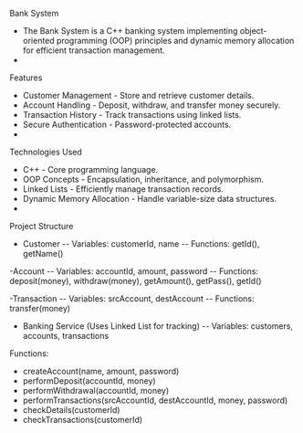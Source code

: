 Bank System
  - The Bank System is a C++ banking system implementing object-oriented programming (OOP) principles and dynamic memory allocation for efficient transaction management.
  - 
Features
 - Customer Management - Store and retrieve customer details.
 - Account Handling - Deposit, withdraw, and transfer money securely.
 - Transaction History - Track transactions using linked lists.
 - Secure Authentication - Password-protected accounts.
 - 
Technologies Used
 - C++ - Core programming language.
 - OOP Concepts - Encapsulation, inheritance, and polymorphism.
 - Linked Lists - Efficiently manage transaction records.
 - Dynamic Memory Allocation - Handle variable-size data structures.
 - 
Project Structure

  - Customer
    -- Variables: customerId, name
    -- Functions: getId(), getName()
    
  -Account
    -- Variables: accountId, amount, password
    -- Functions: deposit(money), withdraw(money), getAmount(), getPass(), getId()
    
  -Transaction
    -- Variables: srcAccount, destAccount
    -- Functions: transfer(money)
    
  - Banking Service (Uses Linked List for tracking)
    -- Variables: customers, accounts, transactions
    
Functions:

  - createAccount(name, amount, password)
  - performDeposit(accountId, money)
  - performWithdrawal(accountId, money)
  - performTransactions(srcAccountId, destAccountId, money, password)
  - checkDetails(customerId)
  - checkTransactions(customerId)

